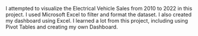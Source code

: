 I attempted to visualize the Electrical Vehicle Sales from 2010 to 2022 in this project. I used Microsoft Excel to filter and format the dataset. I also created my dashboard using Excel. I learned a lot from this project, including using Pivot Tables and creating my own Dashboard. 
